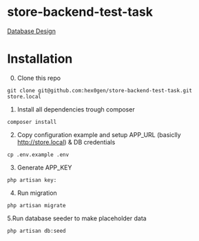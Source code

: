 # store-backend-test-task

[Database Design](https://dbdiagram.io/d/store-backend-test-task-6509c2b202bd1c4a5edeeea8)

# Installation

0. Clone this repo
```
git clone git@github.com:hex0gen/store-backend-test-task.git store.local
```

1. Install all dependencies trough composer
```
composer install
```

2. Copy configuration example and setup APP_URL (basiclly http://store.local) & DB credentials

```
cp .env.example .env 
```

3. Generate APP_KEY
```
php artisan key:
```

4. Run migration
```
php artisan migrate 
```

5.Run database seeder to make placeholder data
```
php artisan db:seed 
```